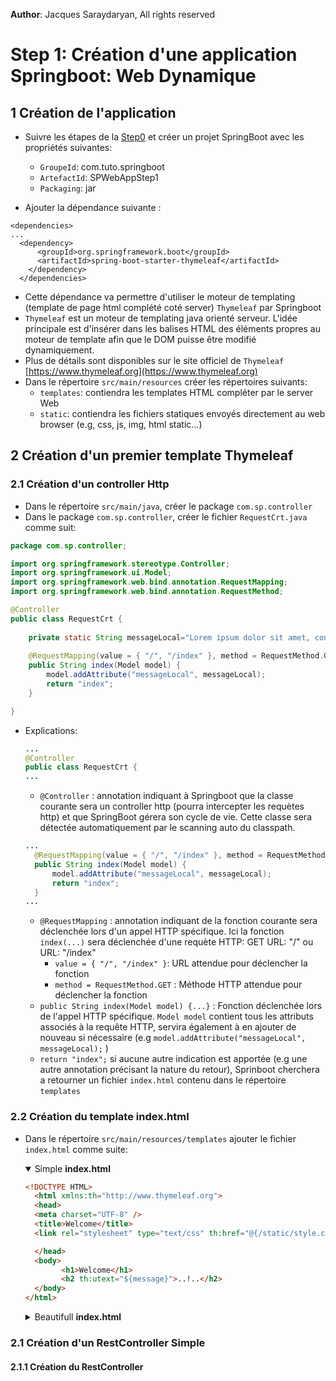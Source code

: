**Author**: Jacques Saraydaryan, All rights reserved
# Step 1: Création d'une application Springboot: Web Dynamique

## 1 Création de l'application
- Suivre les étapes de la [Step0](../step0/README.md) et créer un projet SpringBoot avec les propriétés suivantes:
  - ```GroupeId```: com.tuto.springboot
  - ```ArtefactId```: SPWebAppStep1
  - ```Packaging```: jar

- Ajouter la dépendance suivante :
```
<dependencies>
...
  <dependency>
      <groupId>org.springframework.boot</groupId>
      <artifactId>spring-boot-starter-thymeleaf</artifactId>
    </dependency>
  </dependencies>
```
- Cette dépendance va permettre d'utiliser le moteur de templating (template de page html complété coté server) `Thymeleaf` par Springboot
- `Thymeleaf` est un moteur de templating java orienté serveur. L'idée principale est d'insérer dans les balises HTML des éléments propres au moteur de template afin que le DOM puisse être modifié dynamiquement.
- Plus de détails sont disponibles sur le site officiel de `Thymeleaf` [https://www.thymeleaf.org](https://www.thymeleaf.org)
- Dans le répertoire `src/main/resources` créer les répertoires suivants:
  - `templates`: contiendra les templates HTML compléter par le server Web
  - `static`: contiendra les fichiers statiques envoyés directement au web browser (e.g, css, js, img, html static...)

## 2 Création d'un premier template Thymeleaf
### 2.1 Création d'un controller Http
- Dans le répertoire `src/main/java`, créer le package `com.sp.controller`
- Dans le package `com.sp.controller`, créer le fichier `RequestCrt.java` comme suit:

```java
package com.sp.controller;

import org.springframework.stereotype.Controller;
import org.springframework.ui.Model;
import org.springframework.web.bind.annotation.RequestMapping;
import org.springframework.web.bind.annotation.RequestMethod;

@Controller 
public class RequestCrt {
	
	private static String messageLocal="Lorem ipsum dolor sit amet, consetetur sadipscing elitr, sed diam nonumy eirmod tempor invidunt ut labore et dolore magna aliquyam erat, sed diam voluptua. At vero eos et accusam et justo duo dolores et ea rebum. Stet clita kasd gubergren, no sea takimata sanctus est Lorem ipsum dolor sit amet.";
	
	@RequestMapping(value = { "/", "/index" }, method = RequestMethod.GET)
	public String index(Model model) {
		model.addAttribute("messageLocal", messageLocal);
		return "index";
	}

}
```
- Explications:

  ```java
  ...
  @Controller 
  public class RequestCrt {
  ...
  ```
  - `@Controller` : annotation indiquant à Springboot que la classe courante sera un controller http (pourra intercepter les requètes http) et que SpringBoot gérera son cycle de vie. Cette classe sera détectée automatiquement par le scanning auto du classpath.
  
  ```java
  ...
	@RequestMapping(value = { "/", "/index" }, method = RequestMethod.GET)
	public String index(Model model) {
		model.addAttribute("messageLocal", messageLocal);
		return "index";
	}
  ...
  ```
  - `@RequestMapping` : annotation indiquant de la fonction courante sera déclenchée lors d'un appel HTTP spécifique. Ici la fonction `index(...)` sera déclenchée d'une requète HTTP: GET URL: "/" ou URL: "/index"
    - `value = { "/", "/index" }`: URL attendue pour déclencher la fonction
    - `method = RequestMethod.GET` : Méthode HTTP attendue pour déclencher la fonction
  - `public String index(Model model) {...}` : Fonction déclenchée lors de l'appel HTTP spécifique. `Model model` contient tous les attributs associés à la requête HTTP, servira également à en ajouter de nouveau si nécessaire (e.g `model.addAttribute("messageLocal", messageLocal);` )
  - `return "index";` si aucune autre indication est apportée (e.g une autre annotation précisant la nature du retour), Sprinboot cherchera a retourner un fichier `index.html` contenu dans le répertoire `templates`

### 2.2 Création du template index.html
- Dans le répertoire `src/main/resources/templates` ajouter le fichier `index.html` comme suite:
  <details open>
    <summary>Simple <b>index.html</b></summary>

    ```html
    <!DOCTYPE HTML>
      <html xmlns:th="http://www.thymeleaf.org">
      <head>
      <meta charset="UTF-8" />
      <title>Welcome</title>
      <link rel="stylesheet" type="text/css" th:href="@{/static/style.css}" />

      </head>
      <body>
	        <h1>Welcome</h1>
	        <h2 th:utext="${message}">..!..</h2>
      </body>
    </html>
    ```
  </details>

  <details >
    <summary>Beautifull <b>index.html</b></summary>

      ```html
        <!DOCTYPE HTML>
        <html xmlns:th="http://www.thymeleaf.org">
        <head>
            <meta charset="UTF-8" />
            <title>Welcome</title>
            <link rel="stylesheet" type="text/css" th:href="@{/css/style.css}" />
            <!-- UIkit CSS -->
            <link rel="stylesheet"
            	href="https://cdn.jsdelivr.net/npm/uikit@3.8.1/dist/css/uikit.min.css" />

            <!-- UIkit JS -->
            <script
            	src="https://cdn.jsdelivr.net/npm/uikit@3.8.1/dist/js/uikit.min.js"></script>
            <script
            	src="https://cdn.jsdelivr.net/npm/uikit@3.8.1/dist/js/uikit-icons.min.js"></script>
        </head>
        <body>
          <nav class="uk-navbar-container" uk-navbar >
		        <div class="uk-navbar-left">
		        	<ul class="uk-navbar-nav">
		        		<li class="uk-active"><a href="/uk"><span
		        				uk-icon="icon: home; ratio: 1"></span> Hello</a></li>
		        		<li><a href="#">Actions</a>
		        			<div class="uk-navbar-dropdown">
		        				<ul class="uk-nav uk-navbar-dropdown-nav">
		        					<li><a href="/uk/view">Display</a></li>
		        					<li><a href="/uk/addPoney">Add</a></li>
		        					<li><a href="/uk/list">List</a></li>
		        				</ul>
		        			</div></li>
		        	</ul>
		        </div>
	        </nav>

        	<div class="uk-margin uk-padding">         
        		<h1 class="uk-heading-large">Welcome</h1>
        		<h2 th:utext="${message}">..!..</h2>
        		<article class="uk-comment">
        			<header class="uk-comment-header">
        				<div class="uk-grid-medium uk-flex-middle" uk-grid>
        					<div class="uk-width-auto">
        						<img class="uk-comment-avatar" src="/img/lego-builder.png"
        							width="80" height="80" alt="">
        					</div>
        					<div class="uk-width-expand">
        						<h4 class="uk-comment-title uk-margin-remove">
        						
        						</h4>
        						<ul
        							class="uk-comment-meta uk-subnav uk-subnav-divider uk-margin-remove-top">
        							<li><a href="#">First Introduction</a></li>
        							<li><a href="#">More Info</a></li>
        						</ul>
        					</div>
        				</div>
        			</header>
        			<div class="uk-comment-body">
        				<p th:utext="${messageLocal}">...</p>
        			</div>
        		</article>

        	</div>
        </body>
        </html>
      ```

  </details>

### 2.1 Création d'un RestController Simple

#### 2.1.1 Création du RestController 
